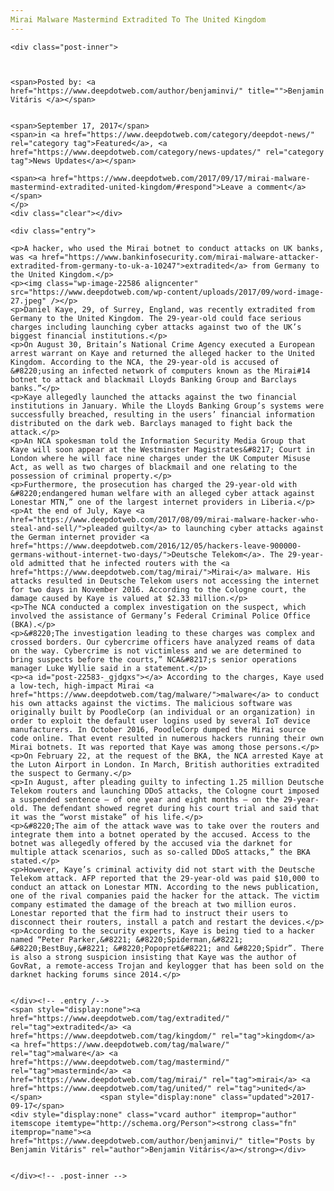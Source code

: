```yaml
---
Mirai Malware Mastermind Extradited To The United Kingdom
---
```

<article class="post-listing post-22583 post type-post status-publish format-standard has-post-thumbnail hentry 
 tag-extradited tag-kingdom tag-malware tag-mastermind tag-mirai tag-united">
    
    <div class="post-inner">
    
    
        
    <span>Posted by: <a href="https://www.deepdotweb.com/author/benjaminvi/" title="">Benjamin Vitáris </a></span>
    
    
    <span>September 17, 2017</span>
    <span>in <a href="https://www.deepdotweb.com/category/deepdot-news/" rel="category tag">Featured</a>, <a href="https://www.deepdotweb.com/category/news-updates/" rel="category tag">News Updates</a></span>
    
    <span><a href="https://www.deepdotweb.com/2017/09/17/mirai-malware-mastermind-extradited-united-kingdom/#respond">Leave a comment</a></span>
    </p>
    <div class="clear"></div>
    
    <div class="entry">
    
    <p>A hacker, who used the Mirai botnet to conduct attacks on UK banks, was <a href="https://www.bankinfosecurity.com/mirai-malware-attacker-extradited-from-germany-to-uk-a-10247">extradited</a> from Germany to the United Kingdom.</p>
    <p><img class="wp-image-22586 aligncenter" src="https://www.deepdotweb.com/wp-content/uploads/2017/09/word-image-27.jpeg" /></p>
    <p>Daniel Kaye, 29, of Surrey, England, was recently extradited from Germany to the United Kingdom. The 29-year-old could face serious charges including launching cyber attacks against two of the UK’s biggest financial institutions.</p>
    <p>On August 30, Britain’s National Crime Agency executed a European arrest warrant on Kaye and returned the alleged hacker to the United Kingdom. According to the NCA, the 29-year-old is accused of &#8220;using an infected network of computers known as the Mirai#14 botnet to attack and blackmail Lloyds Banking Group and Barclays banks.”</p>
    <p>Kaye allegedly launched the attacks against the two financial institutions in January. While the Lloyds Banking Group’s systems were successfully breached, resulting in the users’ financial information distributed on the dark web. Barclays managed to fight back the attack.</p>
    <p>An NCA spokesman told the Information Security Media Group that Kaye will soon appear at the Westminster Magistrates&#8217; Court in London where he will face nine charges under the UK Computer Misuse Act, as well as two charges of blackmail and one relating to the possession of criminal property.</p>
    <p>Furthermore, the prosecution has charged the 29-year-old with &#8220;endangered human welfare with an alleged cyber attack against Lonestar MTN,” one of the largest internet providers in Liberia.</p>
    <p>At the end of July, Kaye <a href="https://www.deepdotweb.com/2017/08/09/mirai-malware-hacker-who-steal-and-sell/">pleaded guilty</a> to launching cyber attacks against the German internet provider <a href="https://www.deepdotweb.com/2016/12/05/hackers-leave-900000-germans-without-internet-two-days/">Deutsche Telekom</a>. The 29-year-old admitted that he infected routers with the <a href="https://www.deepdotweb.com/tag/mirai/">Mirai</a> malware. His attacks resulted in Deutsche Telekom users not accessing the internet for two days in November 2016. According to the Cologne court, the damage caused by Kaye is valued at $2.33 million.</p>
    <p>The NCA conducted a complex investigation on the suspect, which involved the assistance of Germany’s Federal Criminal Police Office (BKA).</p>
    <p>&#8220;The investigation leading to these charges was complex and crossed borders. Our cybercrime officers have analyzed reams of data on the way. Cybercrime is not victimless and we are determined to bring suspects before the courts,” NCA&#8217;s senior operations manager Luke Wyllie said in a statement.</p>
    <p><a id="post-22583-_gjdgxs"></a> According to the charges, Kaye used a low-tech, high-impact Mirai <a href="https://www.deepdotweb.com/tag/malware/">malware</a> to conduct his own attacks against the victims. The malicious software was originally built by PoodleCorp (an individual or an organization) in order to exploit the default user logins used by several IoT device manufacturers. In October 2016, PoodleCorp dumped the Mirai source code online. That event resulted in numerous hackers running their own Mirai botnets. It was reported that Kaye was among those persons.</p>
    <p>On February 22, at the request of the BKA, the NCA arrested Kaye at the Luton Airport in London. In March, British authorities extradited the suspect to Germany.</p>
    <p>In August, after pleading guilty to infecting 1.25 million Deutsche Telekom routers and launching DDoS attacks, the Cologne court imposed a suspended sentence – of one year and eight months – on the 29-year-old. The defendant showed regret during his court trial and said that it was the “worst mistake” of his life.</p>
    <p>&#8220;The aim of the attack wave was to take over the routers and integrate them into a botnet operated by the accused. Access to the botnet was allegedly offered by the accused via the darknet for multiple attack scenarios, such as so-called DDoS attacks,” the BKA stated.</p>
    <p>However, Kaye’s criminal activity did not start with the Deutsche Telekom attack. AFP reported that the 29-year-old was paid $10,000 to conduct an attack on Lonestar MTN. According to the news publication, one of the rival companies paid the hacker for the attack. The victim company estimated the damage of the breach at two million euros. Lonestar reported that the firm had to instruct their users to disconnect their routers, install a patch and restart the devices.</p>
    <p>According to the security experts, Kaye is being tied to a hacker named “Peter Parker,&#8221; &#8220;Spiderman,&#8221; &#8220;BestBuy,&#8221; &#8220;Popopret&#8221; and &#8220;Spidr”. There is also a strong suspicion insisting that Kaye was the author of GovRat, a remote-access Trojan and keylogger that has been sold on the darknet hacking forums since 2014.</p>
    
    
    </div><!-- .entry /-->
    <span style="display:none"><a href="https://www.deepdotweb.com/tag/extradited/" rel="tag">extradited</a> <a href="https://www.deepdotweb.com/tag/kingdom/" rel="tag">kingdom</a> <a href="https://www.deepdotweb.com/tag/malware/" rel="tag">malware</a> <a href="https://www.deepdotweb.com/tag/mastermind/" rel="tag">mastermind</a> <a href="https://www.deepdotweb.com/tag/mirai/" rel="tag">mirai</a> <a href="https://www.deepdotweb.com/tag/united/" rel="tag">united</a></span>				<span style="display:none" class="updated">2017-09-17</span>
    <div style="display:none" class="vcard author" itemprop="author" itemscope itemtype="http://schema.org/Person"><strong class="fn" itemprop="name"><a href="https://www.deepdotweb.com/author/benjaminvi/" title="Posts by Benjamin Vitáris" rel="author">Benjamin Vitáris</a></strong></div>
    
    
    </div><!-- .post-inner -->
</article><!-- .post-listing -->


